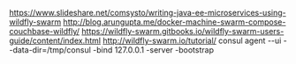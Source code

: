 https://www.slideshare.net/comsysto/writing-java-ee-microservices-using-wildfly-swarm
http://blog.arungupta.me/docker-machine-swarm-compose-couchbase-wildfly/
https://wildfly-swarm.gitbooks.io/wildfly-swarm-users-guide/content/index.html
http://wildfly-swarm.io/tutorial/
consul agent --ui --data-dir=/tmp/consul -bind 127.0.0.1 -server -bootstrap